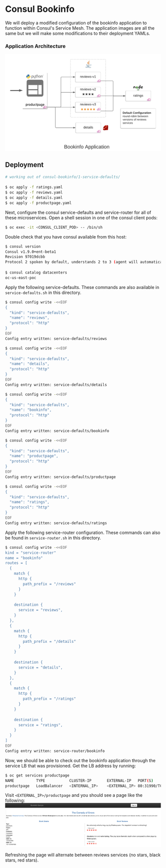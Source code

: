 # Consul Bookinfo 
We will deploy a modified configuration of the bookinfo application to function within Consul's Service Mesh. The application images are all the same but we will make some modifications to their deployment YAMLs.
 
### Application Architecture 
![bookinfo application](images/bookinfo-app.png)


## Deployment
```bash
# working out of consul-bookinfo/1-service-defaults/ 

$ oc apply -f ratings.yaml
$ oc apply -f reviews.yaml
$ oc apply -f details.yaml
$ oc apply -f productpage.yaml
```

Next, configure the consul service-defaults and service-router for all of these microservices.
Open a shell session in one of the consul client pods:
```bash
$ oc exec -it <CONSUL_CLIENT_POD> -- /bin/sh
```

Double check that you have consul available from this host:
```bash
$ consul version
Consul v1.9.0+ent-beta1
Revision 97019dcbb
Protocol 2 spoken by default, understands 2 to 3 (agent will automatically use protocol >2 when speaking to compatible agents)

$ consul catalog datacenters
oc-us-east-poc
```

Apply the following service-defaults. These commands are also available in `service-defaults.sh` in this directory.
```bash
$ consul config write -<<EOF
{
  "kind": "service-defaults",
  "name": "reviews",
  "protocol": "http"
}
EOF
Config entry written: service-defaults/reviews
```

```bash
$ consul config write -<<EOF
{
  "kind": "service-defaults",
  "name": "details",
  "protocol": "http"
}
EOF
Config entry written: service-defaults/details
```

```bash
$ consul config write -<<EOF
{
  "kind": "service-defaults",
  "name": "bookinfo",
  "protocol": "http"
}
EOF
Config entry written: service-defaults/bookinfo
```

```bash
$ consul config write -<<EOF
{
  "kind": "service-defaults",
  "name": "productpage",
  "protocol": "http"
}
EOF
Config entry written: service-defaults/productpage
```

```bash
$ consul config write -<<EOF
{
  "kind": "service-defaults",
  "name": "ratings",
  "protocol": "http"
}
EOF
Config entry written: service-defaults/ratings
```

Apply the following service-router configuration. These commands can also be found in `service-router.sh` in this directory.
```bash
$ consul config write -<<EOF
kind = "service-router"
name = "bookinfo"
routes = [
  {
    match {
      http {
        path_prefix = "/reviews"
      }
    }

    destination {
      service = "reviews",
    }
  },
  {
    match {
      http {
        path_prefix = "/details"
      }
    }

    destination {
      service = "details",
    }
  },
  {
    match {
      http {
        path_prefix = "/ratings"
      }
    }

    destination {
      service = "ratings",
    }
  }
]
EOF
Config entry written: service-router/bookinfo
```

Now, we should be able to check out the bookinfo application through the service LB that was provisioned. Get the LB address by running:
```bash
$ oc get services productpage
NAME          TYPE           CLUSTER-IP       EXTERNAL-IP   PORT(S)        AGE
productpage   LoadBalancer   <INTERNAL_IP>    <EXTERNAL_IP> 80:31990/TCP   32m
```

Visit `<EXTERNAL_IP>/productpage` and you should see a page like the following:
![default bookinfo deployment with consul](images/consul-bookinfo-default.png)

Refreshing the page will alternate between reviews services (no stars, black stars, red stars). 
